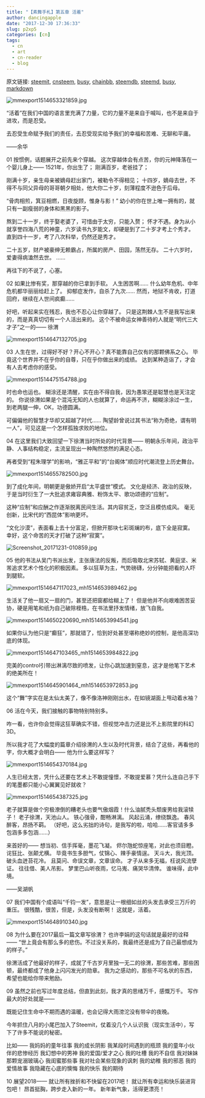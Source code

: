 ```yaml
---
title: "【素舞手札】第五章 活着"
author: dancingapple
date: "2017-12-30 17:36:33"
slug: p2xp5
categories: [cn]
tags: 
  - cn
  - art
  - cn-reader
  - blog
---
```


原文链接: [steemit](https://steemit.com), [cnsteem](https://cnsteem.com), [busy](https://busy.org), [chainbb](https://chainbb.com), [steemdb](https://steemdb.com), [steemd](https://steemd.com), [busy](https://busy.org), [markdown](https://raw.githubusercontent.com/pzhaonet/steem_dancingapple/master/content/post/p2xp5.md)

![mmexport1514653321859.jpg](https://steemitimages.com/DQmPxcqtqUnctWYejeAhX7tajZTHbQTbAyuYk49Mi4xQ8tz/mmexport1514653321859.jpg)


“活着”在我们中国的语言里充满了力量，它的力量不是来自于喊叫，也不是来自于进攻，而是忍受。

去忍受生命赋予我们的责任，去忍受现实给予我们的幸福和苦难、无聊和平庸。

——余华

01
按惯例，话题展开之前先来个穿越。
这次穿越体会有点苦，你的元神降落在一个婴儿身上——
1521年，你出生了；
刚满百岁，老爸挂了；

刚满十岁，亲生母亲被嫡母赶出家门，被勒令不得相见；
十四岁，嫡母去世，不得不与同父异母的哥哥朝夕相处，他大你二十岁，刻薄程度不逊色于后母。

“骨肉相煎，箕豆相燃，日夜旋顾，惟身与影！”
幼小的你在世上唯一拥有的，就只有一副瘦弱的身体和黑黑的影子。

熬到二十一岁，终于娶老婆了，可惜由于太穷，只能入赘；
怀才不遇。身为从小就享誉四海八荒的神童，六岁读书九岁能文，却硬是到了二十岁才考上个秀才。
直到四十一岁，考了八次科举，仍然还是秀才。

二十五岁，财产被豪绅无赖霸占，所属的房产、田园，荡然无存。
二十六岁时，爱妻得病溘然去世。
……

再往下的不说了，心塞。


02
如果比惨有奖，那穿越的你已拿到手软。
人生困苦啊……
什么幼年危机、中年危机都华丽丽给赶上了。
抑郁症发作，自杀了九次……
然而，地狱不肯收，打道回府，继续在人世间疯癫……

好吧，听起来实在残忍，我也不忍心让你穿越了。
只是这荆棘人生不是我写出来的，而是真真切切有一个人活出来的。
这个不被命运女神善待的人就是“明代三大才子”之一的——
徐渭

![mmexport1514647132705.jpg](https://steemitimages.com/DQmRHk7aJMgCTmaMFYex4mkdbCLmihqCT4t6tgwWtWpyJ6k/mmexport1514647132705.jpg)

03
人生在世，过得好不好？开心不开心？真不能靠自己仅有的那颗佛系之心。
毕竟这个世界并不在乎你的自尊，只在乎你做出来的成绩。
达到某种造诣了，才会有人去考虑你的感受。

![mmexport1514475154788.jpg](https://steemitimages.com/DQmSwbmQJRhwh5oqPtDonhTN1aGcoZuXESLrkYWZuou7hUB/mmexport1514475154788.jpg)

时也命也运也。
糊涂还是清醒，实在由不得自我，因为愚笨还是聪慧也是天注定的。
你说徐渭如果是个混沌无知的人也就算了，命运再不济，糊糊涂涂过一生，到老两腿一伸，OK，功德圆满。

可偏偏他的智慧才华却又超越了时代……
陶望龄曾说过其书法“称为奇绝，谓有明一人”，可见这是一个怎样孤独求败的地位。

04
在这里我们大致回望一下徐渭当时所处的时代背景——
明朝永乐年间，政治平静、人事结构稳定，主流呈现出一种陶然悠然的满足心态。

再者受到“程朱理学”的影响，“雅正平和”的“台阁体”顺应时代潮流登上历史舞台。

![mmexport1514655782500.jpg](https://steemitimages.com/DQmcUt9yo1WZXL4gDwpL9L62QSnDN8E7BTg4D7kDBKFVMAu/mmexport1514655782500.jpg)

到了成化年间，明朝更是傲娇开启“太平盛世”模式。
文化是经济、政治的反映，于是当时衍生了一大批追求雍容典雅、粉饰太平、歌功颂德的“应制”。

这种“应制”和应酬之作逐渐脱离民间生活。其内容贫乏，空泛且模仿成风。
毫无创新，比宋代的“西昆体”影响更坏。

“文化沙漠”，表面看上去十分富足，但掀开那块七彩斑斓的布，底下全是寂寞。
幸好，这个命苦的天才打破了这种“寂寞”。

![Screenshot_20171231-010859.jpg](https://steemitimages.com/DQmWL1Nq5b84Q6dJU5gK3BW7waUKQcDJHvAtEeav2vV5qJV/Screenshot_20171231-010859.jpg)

05
他的书法从吴门书派出发，主张唐法的反叛，而后吸取北宋苏轼、黄庭坚、米芾追求艺术个性化的积极因素。
多以狂草为主，气势磅礴，分分钟能把看的人吓到腿软。

![mmexport1514647117023_mh1514653989462.jpg](https://steemitimages.com/DQmX5cj89cRCFV3DVtEhUGaZokSv8e2k4BhdmRMkRiFG6SD/mmexport1514647117023_mh1514653989462.jpg)

生活关了他一扇又一扇的门，甚至还把窗都给糊上了！
但是他并不向艰难困苦妥协，硬是用笔和纸为自己破除桎梏，在书法里抒发情绪，放飞自我。

![mmexport1514650220690_mh1514653994541.jpg](https://steemitimages.com/DQmbQgsQf3MCsHWrH2C8CYabb3c5jUUVRPuoHRtHjhoyQdk/mmexport1514650220690_mh1514653994541.jpg)

如果你认为他只是“癫狂”，那就错了，恰到好处甚至堪称绝妙的控制，是他高深功底的体现。

![mmexport1514647103465_mh1514653984822.jpg](https://steemitimages.com/DQmfGQdtemnTf2W5rS2QWQmbzRVV7jxaJyCDAbwGRiDKV8i/mmexport1514647103465_mh1514653984822.jpg)

完美的control引带出淋漓尽致的喷发，让你心跳加速到窒息，这才是他笔下艺术的绝美所在！

![mmexport1514645901464_mh1514653972853.jpg](https://steemitimages.com/DQmVa4v3mF9JU3EaDTi3kuJt7eZ1tkzVfa5dk1KgtmLXKtF/mmexport1514645901464_mh1514653972853.jpg)

这个“舞”字实在是太仙太美了，像不像洛神刚刚出水，在如镜湖面上甩动着水袖？

06
活在今天，我们接触的事物特别特别多。

咋一看，也许你会觉得这狂草确实不错，但视觉冲击力还是比不上影院里的科幻3D。

所以我才花了大幅度的篇章介绍徐渭的人生以及时代背景，结合了这些，再看他的字，你大概才会明白——
他为什么要这样写？

![mmexport1514654370184.jpg](https://steemitimages.com/DQmbDWSabxGCvn19iwLgjWRw4PRVb1vKwBjLXu7DhWTYuXv/mmexport1514654370184.jpg)

人生已经太苦，凭什么还要在艺术上不敢提憧憬，不敢提爱慕？凭什么连自己手下的笔墨都只能小心翼翼见好就收？

![mmexport1514654387325.jpg](https://steemitimages.com/DQmf5GB52PLvW2Dx1BLmzF5pYsamRVFbQtgiK7ETVLyVUBS/mmexport1514654387325.jpg)

老子就算是做个穷极潦倒的糟老头也要气傲烟霞！什么油腻秃头颓废男给我滚犊子！
老子徐渭，天池山人。
铁心强骨，酣畅淋漓。
风起云涌，缭绕飘逸。
春风醉客，昂扬不羁。
（好吧，这么劣拙的诗句，是我写的啦，哈哈……客官请多多包涵多多包涵……）

来首好的——
想当初、信手挥毫，墨花飞凝。
侭尔虺蛇惊座笔，对此也须目瞪。
诧狂比、张颠尤横。
毕竟书生多胆气，仗锦心、辣手豪情逞。
天斗大，我光顶。
破头血迸苔花冷。
且莫问、命误文章，文章误命。
才子从来多无福，枉说风流孽证。
往往借、美人吊影。
梦里巴山听夜雨，忆马嵬、痛哭华清倖。
谁味得，此中境。

——吴湖帆

07
我们中国有个成语叫“千钧一发”，意思是让一根细如丝的头发去承受三万斤的重压。
很残酷，很苦，但是，头发没有断啊！
这就是，活着。

![mmexport1514648910340.jpg](https://steemitimages.com/DQmdaNFGERkakG5niswqUfdJQmxjUZnxKmP29wePS1c1D41/mmexport1514648910340.jpg)

08
为什么要在2017最后一篇文章写徐渭？
也许李娟的这句话就是最好的诠释——
“世上竟会有那么多的悲伤。不过没关系的，我最终还是成为了自己最想成为的样子。”

徐渭活成了他最好的样子，成就了千古岁月里独一无二的徐渭，那些苦难，那些困顿，最终都成了他身上闪闪发光的勋章。
我为之感动的，那些不可名状的东西，希望也能给你带来勉励。

09
虽然之前也写过年度总结，但直到此刻，我才真的思绪万千，感慨万千。
写作最大的好处就是——

既能记住生命中不期而遇的温暖，也会记得大雨滂沱没有带伞的夜晚。

今年抓住八月的小尾巴加入了Steemit，仗着没几个人认识我（现实生活中），写下了许多不能说的秘密。

比如——
我妈妈的童年往事
我的成长阴影
我某段时间遇到的瓶颈
我的童年小伙伴的悲惨经历
我幻想中的男神
我的爱国/爱才之心
我的吐槽
我的不自信
我对妹妹那颗宠溺玻璃心
我闺蜜那些事
我对社会某些现象的讽刺
我的幼稚
我的邪恶
我的爱情故事
我隐藏在心底的懊悔
我的快乐
我的期待

10
展望2018——
就让所有挫折和不快留在2017吧！
就让所有幸运和快乐装进背包吧！
昂首挺胸，跨步走入新的一年。
新年新气象，活得更漂亮！
